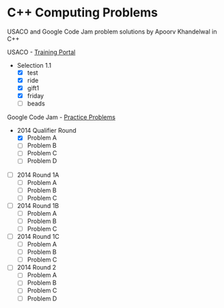 C++ Computing Problems
========================
USACO and Google Code Jam problem solutions by Apoorv Khandelwal in C++

USACO - [Training Portal](http://cerberus.delos.com:790/usacogate)
  - Selection 1.1
  	- [x] test
  	- [x] ride
  	- [x] gift1
	- [x] friday
	- [ ] beads

Google Code Jam - [Practice Problems](https://code.google.com/codejam/contests.html)
  - 2014 Qualifier Round
  	- [x] Problem A
  	- [ ] Problem B
	- [ ] Problem C
	- [ ] Problem D
  - [ ] 2014 Round 1A
	- [ ] Problem A
  	- [ ] Problem B
	- [ ] Problem C
  - [ ] 2014 Round 1B
	- [ ] Problem A
  	- [ ] Problem B
	- [ ] Problem C
  - [ ] 2014 Round 1C
	- [ ] Problem A
  	- [ ] Problem B
	- [ ] Problem C
  - [ ] 2014 Round 2
  	- [ ] Problem A
  	- [ ] Problem B
	- [ ] Problem C
	- [ ] Problem D
